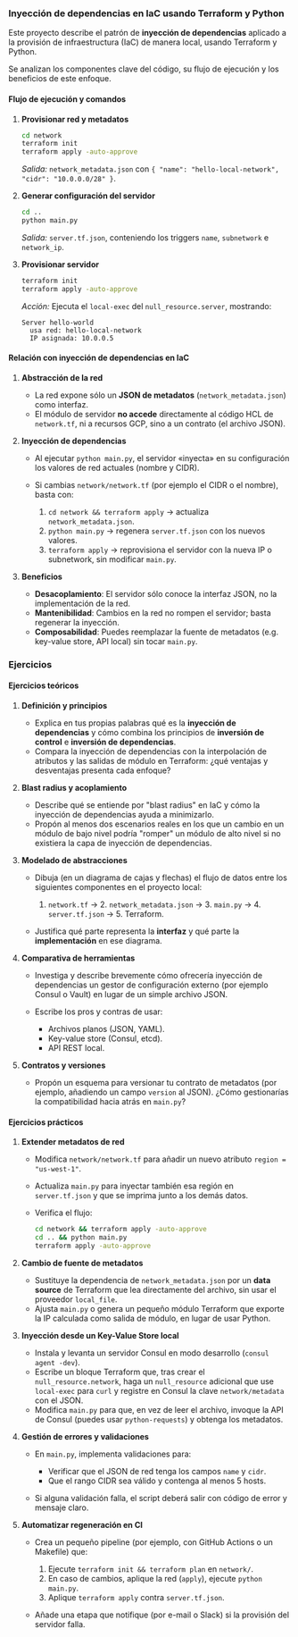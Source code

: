 ###  Inyección de dependencias en IaC usando Terraform y Python

Este proyecto describe el patrón de **inyección de dependencias** aplicado a la provisión de infraestructura (IaC) de manera local, usando Terraform y  Python. 

Se analizan los componentes clave del código, su flujo de ejecución y los beneficios de este enfoque.

#### Flujo de ejecución y comandos

1. **Provisionar red y metadatos**

   ```bash
   cd network
   terraform init
   terraform apply -auto-approve
   ```

   *Salida:* `network_metadata.json` con `{ "name": "hello-local-network", "cidr": "10.0.0.0/28" }`.

2. **Generar configuración del servidor**

   ```bash
   cd ..
   python main.py
   ```

   *Salida:* `server.tf.json`, conteniendo los triggers `name`, `subnetwork` e `network_ip`.

3. **Provisionar servidor**

   ```bash
   terraform init
   terraform apply -auto-approve
   ```

   *Acción:* Ejecuta el `local-exec` del `null_resource.server`, mostrando:

   ```
   Server hello-world 
     usa red: hello-local-network 
     IP asignada: 10.0.0.5
   ```                 

#### Relación con inyección de dependencias en IaC

1. **Abstracción de la red**

   * La red expone sólo un **JSON de metadatos** (`network_metadata.json`) como interfaz.
   * El módulo de servidor **no accede** directamente al código HCL de `network.tf`, ni a recursos GCP, sino a un contrato (el archivo JSON).

2. **Inyección de dependencias**

   * Al ejecutar `python main.py`, el servidor «inyecta» en su configuración los valores de red actuales (nombre y CIDR).
   * Si cambias `network/network.tf` (por ejemplo el CIDR o el nombre), basta con:

     1. `cd network && terraform apply` -> actualiza `network_metadata.json`.
     2. `python main.py` -> regenera `server.tf.json` con los nuevos valores.
     3. `terraform apply` -> reprovisiona el servidor con la nueva IP o subnetwork, sin modificar `main.py`.

3. **Beneficios**

   * **Desacoplamiento**: El servidor sólo conoce la interfaz JSON, no la implementación de la red.
   * **Mantenibilidad**: Cambios en la red no rompen el servidor; basta regenerar la inyección.
   * **Composabilidad**: Puedes reemplazar la fuente de metadatos (e.g. key-value store, API local) sin tocar `main.py`.

### Ejercicios

#### Ejercicios teóricos

1. **Definición y principios**

   * Explica en tus propias palabras qué es la **inyección de dependencias** y cómo combina los principios de **inversión de control** e **inversión de dependencias**.
   * Compara la inyección de dependencias con la interpolación de atributos y las salidas de módulo en Terraform: ¿qué ventajas y desventajas presenta cada enfoque?

2. **Blast radius y acoplamiento**

   * Describe qué se entiende por "blast radius" en IaC y cómo la inyección de dependencias ayuda a minimizarlo.
   * Propón al menos dos escenarios reales en los que un cambio en un módulo de bajo nivel podría "romper" un módulo de alto nivel si no existiera la capa de inyección de dependencias.

3. **Modelado de abstracciones**

   * Dibuja (en un diagrama de cajas y flechas) el flujo de datos entre los siguientes componentes en el proyecto local:

     1. `network.tf` -> 2. `network_metadata.json` -> 3. `main.py` -> 4. `server.tf.json` -> 5. Terraform.
   * Justifica qué parte representa la **interfaz** y qué parte la **implementación** en ese diagrama.

4. **Comparativa de herramientas**

   * Investiga y describe brevemente cómo ofrecería inyección de dependencias un gestor de configuración externo (por ejemplo Consul o Vault) en lugar de un simple archivo JSON.
   * Escribe los pros y contras de usar:

     * Archivos planos (JSON, YAML).
     * Key-value store (Consul, etcd).
     * API REST local.

5. **Contratos y versiones**

   * Propón un esquema para versionar tu contrato de metadatos (por ejemplo, añadiendo un campo `version` al JSON). ¿Cómo gestionarías la compatibilidad hacia atrás en `main.py`?


#### Ejercicios prácticos

1. **Extender metadatos de red**

   * Modifica `network/network.tf` para añadir un nuevo atributo `region = "us-west-1"`.
   * Actualiza `main.py` para inyectar también esa región en `server.tf.json` y que se imprima junto a los demás datos.
   * Verifica el flujo:

     ```bash
     cd network && terraform apply -auto-approve
     cd .. && python main.py
     terraform apply -auto-approve
     ```

2. **Cambio de fuente de metadatos**

   * Sustituye la dependencia de `network_metadata.json` por un **data source** de Terraform que lea directamente del archivo, sin usar el proveedor `local_file`.
   * Ajusta `main.py` o genera un pequeño módulo Terraform que exporte la IP calculada como salida de módulo, en lugar de usar Python.

3. **Inyección desde un Key-Value Store local**

   * Instala y levanta un servidor Consul en modo desarrollo (`consul agent -dev`).
   * Escribe un bloque Terraform que, tras crear el `null_resource.network`, haga un `null_resource` adicional que use `local-exec` para `curl` y registre en Consul la clave `network/metadata` con el JSON.
   * Modifica `main.py` para que, en vez de leer el archivo, invoque la API de Consul (puedes usar `python-requests`) y obtenga los metadatos.

4. **Gestión de errores y validaciones**

   * En `main.py`, implementa validaciones para:

     * Verificar que el JSON de red tenga los campos `name` y `cidr`.
     * Que el rango CIDR sea válido y contenga al menos 5 hosts.
   * Si alguna validación falla, el script deberá salir con código de error y mensaje claro.

5. **Automatizar regeneración en CI**

   * Crea un pequeño pipeline (por ejemplo, con GitHub Actions o un Makefile) que:

     1. Ejecute `terraform init && terraform plan` en `network/`.
     2. En caso de cambios, aplique la red (`apply`), ejecute `python main.py`.
     3. Aplique `terraform apply` contra `server.tf.json`.
   * Añade una etapa que notifique (por e-mail o Slack) si la provisión del servidor falla.

